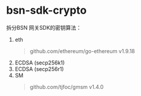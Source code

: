 # bsn-sdk-crypto


拆分BSN 网关SDK的密钥算法：
1. eth
   > github.com/ethereum/go-ethereum v1.9.18
2. ECDSA (secp256k1)
3. ECDSA (secp256r1)
4. SM 
    > github.com/tjfoc/gmsm v1.4.0